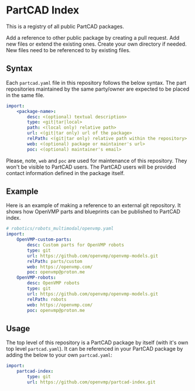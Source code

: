 # PartCAD Index

This is a registry of all public PartCAD packages.

Add a reference to other public package by creating a pull request.
Add new files or extend the existing ones. Create your own directory if needed.
New files need to be referenced to by existing files.

## Syntax

Each `partcad.yaml` file in this repository follows the below syntax.
The part repositories maintained by the same party/owner are expected
to be placed in the same file.

```yaml
import:
    <package-name>:
        desc: <(optional) textual description>
        type: <git|tar|local>
        path: <(local only) relative path>
        url: <(git|tar only) url of the package>
        relPath: <(git|tar only) relative path within the repository>
        web: <(optional) package or maintainer's url>
        poc: <(optional) maintainer's email>
```

Please, note, `web` and `poc` are used for maintenance of this repository.
They won't be visible to PartCAD users.
The PartCAD users will be provided contact information defined in the package
itself.

## Example

Here is an example of making a reference to an external git repository. It shows how OpenVMP parts and blueprints can be published to PartCAD index.

```yaml
# robotics/robots_multimodal/openvmp.yaml
import:
    OpenVMP-custom-parts:
        desc: Custom parts for OpenVMP robots
        type: git
        url: https://github.com/openvmp/openvmp-models.git
        relPath: parts/custom
        web: https://openvmp.com/
        poc: openvmp@proton.me
    OpenVMP-robots:
        desc: OpenVMP robots
        type: git
        url: https://github.com/openvmp/openvmp-models.git
        relPath: robots
        web: https://openvmp.com/
        poc: openvmp@proton.me
```

## Usage

The top level of this repository is a PartCAD package by itself
(with it's own top level `partcad.yaml`).
It can be referenced in your PartCAD package by adding the below
to your own `partcad.yaml`:

```yaml
import:
    partcad-index:
        type: git
        url: https://github.com/openvmp/partcad-index.git
```
